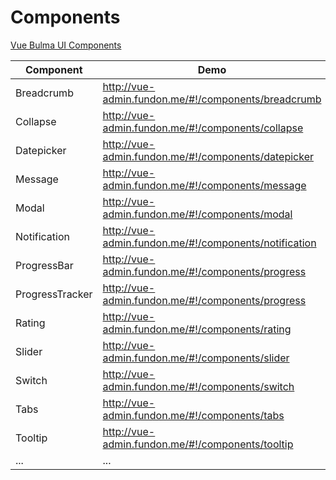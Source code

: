 # Components

[Vue Bulma UI Components](https://github.com/vue-bulma)

| Component | Demo | Source |  
| --- | --- | --- |  
| Breadcrumb | http://vue-admin.fundon.me/#!/components/breadcrumb | https://github.com/vue-bulma/breadcrumb |  
| Collapse | http://vue-admin.fundon.me/#!/components/collapse | https://github.com/vue-bulma/collapse |  
| Datepicker | http://vue-admin.fundon.me/#!/components/datepicker | https://github.com/vue-bulma/datepicker |  
| Message | http://vue-admin.fundon.me/#!/components/message | https://github.com/vue-bulma/message |  
| Modal | http://vue-admin.fundon.me/#!/components/modal | https://github.com/vue-bulma/modal |  
| Notification | http://vue-admin.fundon.me/#!/components/notification | https://github.com/vue-bulma/notification |  
| ProgressBar | http://vue-admin.fundon.me/#!/components/progress | https://github.com/vue-bulma/progress-bar |  
| ProgressTracker | http://vue-admin.fundon.me/#!/components/progress | https://github.com/vue-bulma/progress-tracker |  
| Rating | http://vue-admin.fundon.me/#!/components/rating | https://github.com/vue-bulma/rating |  
| Slider | http://vue-admin.fundon.me/#!/components/slider | https://github.com/vue-bulma/slider |  
| Switch | http://vue-admin.fundon.me/#!/components/switch | https://github.com/vue-bulma/switch |  
| Tabs | http://vue-admin.fundon.me/#!/components/tabs | https://github.com/vue-bulma/tabs |  
| Tooltip | http://vue-admin.fundon.me/#!/components/tooltip | https://github.com/vue-bulma/tooltip |  
| ... | ... |  
